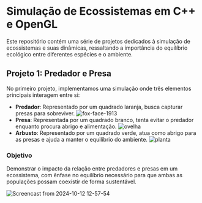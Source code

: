 # Simulação de Ecossistemas em C++ e OpenGL

Este repositório contém uma série de projetos dedicados à simulação de ecossistemas e suas dinâmicas, ressaltando a importância do equilíbrio ecológico entre diferentes espécies e o ambiente.

## Projeto 1: Predador e Presa

No primeiro projeto, implementamos uma simulação onde três elementos principais interagem entre si:

- **Predador**: Representado por um quadrado laranja, busca capturar presas para sobreviver.
![fox-face-1913](https://github.com/user-attachments/assets/3a80dcc7-a057-424e-875c-fc5d9b135741)
- **Presa**: Representada por um quadrado branco, tenta evitar o predador enquanto procura abrigo e alimentação.
![ovelha](https://github.com/user-attachments/assets/7b0bf253-186b-464d-a888-e298ef33c073)
- **Arbusto**: Representado por um quadrado verde, atua como abrigo para as presas e ajuda a manter o equilíbrio do ambiente.
![planta](https://github.com/user-attachments/assets/7dd7bbbb-f9da-4379-8580-cefbd8276478)

### Objetivo
Demonstrar o impacto da relação entre predadores e presas em um ecossistema, com ênfase no equilíbrio necessário para que ambas as populações possam coexistir de forma sustentável.

![Screencast from 2024-10-12 12-57-54](https://github.com/user-attachments/assets/d02b5099-1b02-460d-ace5-8689310e2782)

